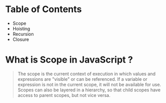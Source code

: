 # Table of Contents
- Scope
- Hoisting
- Recursion
- Closure


# What is Scope in JavaScript ?
>
> The scope is the current context of execution in which values and expressions
> are "visible" or can be referenced. If a variable or expression is not in the current
> scope, it will not be available for use. Scopes can also be layered in a hierarchy, 
> so that child scopes have access to parent scopes, but not vice versa.
>

